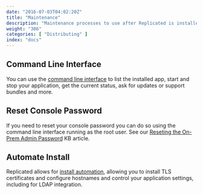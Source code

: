 ```yaml
---
date: "2016-07-03T04:02:20Z"
title: "Maintenance"
description: "Maintenance processes to use after Replicated is installed"
weight: "306"
categories: [ "Distributing" ]
index: "docs"
---
```


## Command Line Interface

You can use the [command line interface](/reference/replicated-cli/) to list the installed app, start and stop
your application, get the current status, ask for updates or support bundles and more.

## Reset Console Password

If you need to reset your console password you can do so using the command line interface running as the
root user.  See our [Reseting the On-Prem Admin Password](/kb/supporting-your-customers/resetting-console-password/)
KB article.

## Automate Install

Replicated allows for [install automation](/kb/developer-resources/automate-install/),
allowing you to install TLS certificates and configure hostnames and control your
application settings, including for LDAP integration.